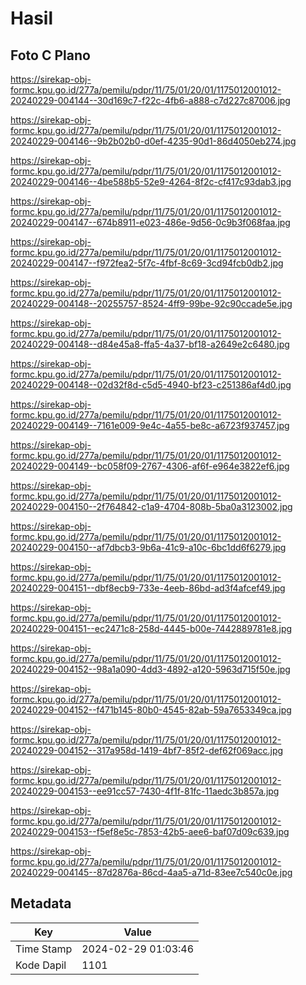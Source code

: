 # Hasil

## Foto C Plano

https://sirekap-obj-formc.kpu.go.id/277a/pemilu/pdpr/11/75/01/20/01/1175012001012-20240229-004144--30d169c7-f22c-4fb6-a888-c7d227c87006.jpg

https://sirekap-obj-formc.kpu.go.id/277a/pemilu/pdpr/11/75/01/20/01/1175012001012-20240229-004146--9b2b02b0-d0ef-4235-90d1-86d4050eb274.jpg

https://sirekap-obj-formc.kpu.go.id/277a/pemilu/pdpr/11/75/01/20/01/1175012001012-20240229-004146--4be588b5-52e9-4264-8f2c-cf417c93dab3.jpg

https://sirekap-obj-formc.kpu.go.id/277a/pemilu/pdpr/11/75/01/20/01/1175012001012-20240229-004147--674b8911-e023-486e-9d56-0c9b3f068faa.jpg

https://sirekap-obj-formc.kpu.go.id/277a/pemilu/pdpr/11/75/01/20/01/1175012001012-20240229-004147--f972fea2-5f7c-4fbf-8c69-3cd94fcb0db2.jpg

https://sirekap-obj-formc.kpu.go.id/277a/pemilu/pdpr/11/75/01/20/01/1175012001012-20240229-004148--20255757-8524-4ff9-99be-92c90ccade5e.jpg

https://sirekap-obj-formc.kpu.go.id/277a/pemilu/pdpr/11/75/01/20/01/1175012001012-20240229-004148--d84e45a8-ffa5-4a37-bf18-a2649e2c6480.jpg

https://sirekap-obj-formc.kpu.go.id/277a/pemilu/pdpr/11/75/01/20/01/1175012001012-20240229-004148--02d32f8d-c5d5-4940-bf23-c251386af4d0.jpg

https://sirekap-obj-formc.kpu.go.id/277a/pemilu/pdpr/11/75/01/20/01/1175012001012-20240229-004149--7161e009-9e4c-4a55-be8c-a6723f937457.jpg

https://sirekap-obj-formc.kpu.go.id/277a/pemilu/pdpr/11/75/01/20/01/1175012001012-20240229-004149--bc058f09-2767-4306-af6f-e964e3822ef6.jpg

https://sirekap-obj-formc.kpu.go.id/277a/pemilu/pdpr/11/75/01/20/01/1175012001012-20240229-004150--2f764842-c1a9-4704-808b-5ba0a3123002.jpg

https://sirekap-obj-formc.kpu.go.id/277a/pemilu/pdpr/11/75/01/20/01/1175012001012-20240229-004150--af7dbcb3-9b6a-41c9-a10c-6bc1dd6f6279.jpg

https://sirekap-obj-formc.kpu.go.id/277a/pemilu/pdpr/11/75/01/20/01/1175012001012-20240229-004151--dbf8ecb9-733e-4eeb-86bd-ad3f4afcef49.jpg

https://sirekap-obj-formc.kpu.go.id/277a/pemilu/pdpr/11/75/01/20/01/1175012001012-20240229-004151--ec2471c8-258d-4445-b00e-7442889781e8.jpg

https://sirekap-obj-formc.kpu.go.id/277a/pemilu/pdpr/11/75/01/20/01/1175012001012-20240229-004152--98a1a090-4dd3-4892-a120-5963d715f50e.jpg

https://sirekap-obj-formc.kpu.go.id/277a/pemilu/pdpr/11/75/01/20/01/1175012001012-20240229-004152--f471b145-80b0-4545-82ab-59a7653349ca.jpg

https://sirekap-obj-formc.kpu.go.id/277a/pemilu/pdpr/11/75/01/20/01/1175012001012-20240229-004152--317a958d-1419-4bf7-85f2-def62f069acc.jpg

https://sirekap-obj-formc.kpu.go.id/277a/pemilu/pdpr/11/75/01/20/01/1175012001012-20240229-004153--ee91cc57-7430-4f1f-81fc-11aedc3b857a.jpg

https://sirekap-obj-formc.kpu.go.id/277a/pemilu/pdpr/11/75/01/20/01/1175012001012-20240229-004153--f5ef8e5c-7853-42b5-aee6-baf07d09c639.jpg

https://sirekap-obj-formc.kpu.go.id/277a/pemilu/pdpr/11/75/01/20/01/1175012001012-20240229-004145--87d2876a-86cd-4aa5-a71d-83ee7c540c0e.jpg


## Metadata

| Key        | Value               |
| ---------- | ------------------- |
| Time Stamp | 2024-02-29 01:03:46 |
| Kode Dapil | 1101                |



